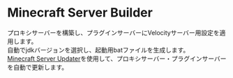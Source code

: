 # Minecraft Server Builder
プロキシサーバーを構築し、プラグインサーバーにVelocityサーバー用設定を適用します。\
自動でjdkバージョンを選択し、起動用batファイルを生成します。\
[Minecraft Server Updater](https://github.com/yamato080915/mcserver-updater)を使用して、プロキシサーバー・プラグインサーバーを自動で更新します。
